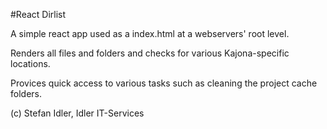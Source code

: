 #React Dirlist


A simple react app used as a index.html at a webservers' root level.

Renders all files and folders and checks for various Kajona-specific locations.

Provices quick access to various tasks such as cleaning the project cache folders.


(c) Stefan Idler, Idler IT-Services